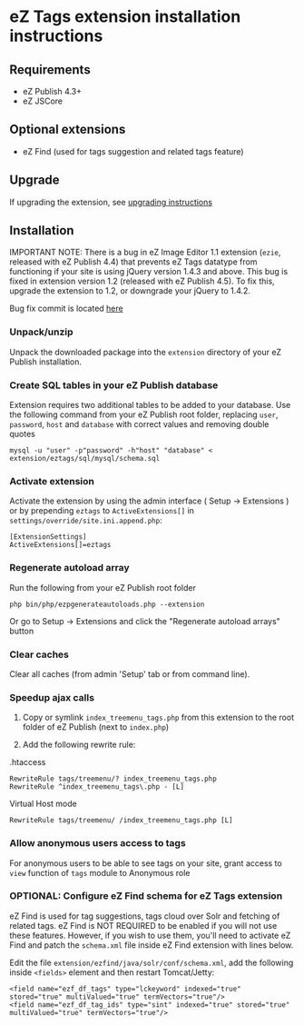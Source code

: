 # eZ Tags extension installation instructions

## Requirements

   * eZ Publish 4.3+
   * eZ JSCore

## Optional extensions

   * eZ Find (used for tags suggestion and related tags feature)

## Upgrade

If upgrading the extension, see [upgrading instructions](/ezsystems/eztags/tree/multilanguage/doc/UPGRADE.md)

## Installation

IMPORTANT NOTE: There is a bug in eZ Image Editor 1.1 extension (`ezie`, released with eZ Publish 4.4)
that prevents eZ Tags datatype from functioning if your site is using jQuery version 1.4.3 and above.
This bug is fixed in extension version 1.2 (released with eZ Publish 4.5). To fix this, upgrade the
extension to 1.2, or downgrade your jQuery to 1.4.2.

Bug fix commit is located [here](https://github.com/ezsystems/ezie/commit/6f29d071b8b100d62651ce8b696b97bf0f8f8b98)

### Unpack/unzip

Unpack the downloaded package into the `extension` directory of your eZ Publish installation.

### Create SQL tables in your eZ Publish database

Extension requires two additional tables to be added to your database. Use the following command from your eZ Publish
root folder, replacing `user`, `password`, `host` and `database` with correct values and removing double quotes

    mysql -u "user" -p"password" -h"host" "database" < extension/eztags/sql/mysql/schema.sql

### Activate extension

Activate the extension by using the admin interface ( Setup -> Extensions ) or by
prepending `eztags` to `ActiveExtensions[]` in `settings/override/site.ini.append.php`:

    [ExtensionSettings]
    ActiveExtensions[]=eztags

### Regenerate autoload array

Run the following from your eZ Publish root folder

    php bin/php/ezpgenerateautoloads.php --extension

Or go to Setup -> Extensions and click the "Regenerate autoload arrays" button

### Clear caches

Clear all caches (from admin 'Setup' tab or from command line).

### Speedup ajax calls

1. Copy or symlink `index_treemenu_tags.php` from this extension to the root folder of eZ Publish (next to `index.php`)

2. Add the following rewrite rule:

.htaccess

    RewriteRule tags/treemenu/? index_treemenu_tags.php
    RewriteRule ^index_treemenu_tags\.php - [L]

Virtual Host mode

    RewriteRule tags/treemenu/ /index_treemenu_tags.php [L]

### Allow anonymous users access to tags

For anonymous users to be able to see tags on your site, grant access to `view` function of `tags` module to Anonymous role

### OPTIONAL: Configure eZ Find schema for eZ Tags extension

eZ Find is used for tag suggestions, tags cloud over Solr and fetching of related tags. eZ Find is NOT REQUIRED to be enabled if you
will not use these features. However, if you wish to use them, you'll need to activate eZ Find and patch the `schema.xml` file inside
eZ Find extension with lines below.

Edit the file `extension/ezfind/java/solr/conf/schema.xml`, add the following inside `<fields>` element and then restart Tomcat/Jetty:

    <field name="ezf_df_tags" type="lckeyword" indexed="true" stored="true" multiValued="true" termVectors="true"/>
    <field name="ezf_df_tag_ids" type="sint" indexed="true" stored="true" multiValued="true" termVectors="true"/>
